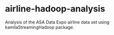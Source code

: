 # airline-hadoop-analysis
Analysis of the ASA Data Expo airline data set using kamilaStreamingHadoop package.
